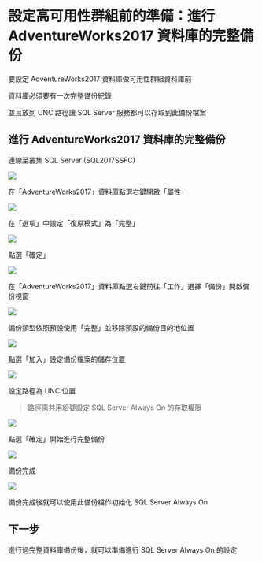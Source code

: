 
# 設定高可用性群組前的準備：進行 AdventureWorks2017 資料庫的完整備份

要設定 AdventureWorks2017 資料庫做可用性群組資料庫前

資料庫必須要有一次完整備份紀錄

並且放到 UNC 路徑讓 SQL Server 服務都可以存取到此備份檔案

## 進行 AdventureWorks2017 資料庫的完整備份

連線至叢集 SQL Server (SQL2017SSFC)

![](https://raw.githubusercontent.com/txstudio/2020-12th-ironman/master/images/26/screenshot-01.png)

在「AdventureWorks2017」資料庫點選右鍵開啟「屬性」

![](https://raw.githubusercontent.com/txstudio/2020-12th-ironman/master/images/26/screenshot-02.png)

在「選項」中設定「復原模式」為「完整」

![](https://raw.githubusercontent.com/txstudio/2020-12th-ironman/master/images/26/screenshot-03.png)

點選「確定」

![](https://raw.githubusercontent.com/txstudio/2020-12th-ironman/master/images/26/screenshot-04.png)

在「AdventureWorks2017」資料庫點選右鍵前往「工作」選擇「備份」開啟備份視窗

![](https://raw.githubusercontent.com/txstudio/2020-12th-ironman/master/images/26/screenshot-05.png)

備份類型依照預設使用「完整」並移除預設的備份目的地位置

![](https://raw.githubusercontent.com/txstudio/2020-12th-ironman/master/images/26/screenshot-06.png)

點選「加入」設定備份檔案的儲存位置

![](https://raw.githubusercontent.com/txstudio/2020-12th-ironman/master/images/26/screenshot-07.png)

設定路徑為 UNC 位置

> 路徑需共用給要設定 SQL Server Always On 的存取權限

![](https://raw.githubusercontent.com/txstudio/2020-12th-ironman/master/images/26/screenshot-08.png)

點選「確定」開始進行完整備份

![](https://raw.githubusercontent.com/txstudio/2020-12th-ironman/master/images/26/screenshot-09.png)

備份完成

![](https://raw.githubusercontent.com/txstudio/2020-12th-ironman/master/images/26/screenshot-10.png)

備份完成後就可以使用此備份檔作初始化 SQL Server Always On

## 下一步

進行過完整資料庫備份後，就可以準備進行 SQL Server Always On 的設定